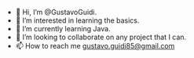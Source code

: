 - 👋 Hi, I’m @GustavoGuidi.
- 👀 I’m interested in learning the basics.
- 🌱 I’m currently learning Java.
- 💞️ I’m looking to collaborate on any project that I can.
- 📫 How to reach me gustavo.guidi85@gmail.com

<!---
GustavoGuidi/GustavoGuidi is a ✨ special ✨ repository because its `README.md` (this file) appears on your GitHub profile.
You can click the Preview link to take a look at your changes.
--->
